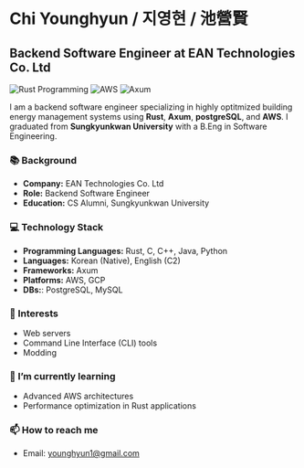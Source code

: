 # Chi Younghyun / 지영현 / 池營賢

## Backend Software Engineer at EAN Technologies Co. Ltd

![Rust Programming](https://img.shields.io/badge/Rust-000000?style=for-the-badge&logo=rust&logoColor=white)
![AWS](https://img.shields.io/badge/AWS-FF9900?style=for-the-badge&logo=amazonaws&logoColor=white)
![Axum](https://img.shields.io/badge/Axum-764ABC?style=for-the-badge&logo=axum&logoColor=white)

I am a backend software engineer specializing in highly optitmized building energy management systems using **Rust**, **Axum**, **postgreSQL**, and **AWS**. I graduated from **Sungkyunkwan University** with a B.Eng in Software Engineering.

### 📚 Background
- **Company:** EAN Technologies Co. Ltd
- **Role:** Backend Software Engineer
- **Education:** CS Alumni, Sungkyunkwan University

### 💻 Technology Stack
- **Programming Languages:** Rust, C, C++, Java, Python
- **Languages:** Korean (Native), English (C2)
- **Frameworks:** Axum
- **Platforms:** AWS, GCP
- **DBs:**: PostgreSQL, MySQL

### 🚀 Interests
- Web servers
- Command Line Interface (CLI) tools
- Modding

### 🌱 I’m currently learning
- Advanced AWS architectures
- Performance optimization in Rust applications

### 📫 How to reach me
- Email: [younghyun1@gmail.com](mailto:younghyun1@gmail.com)
